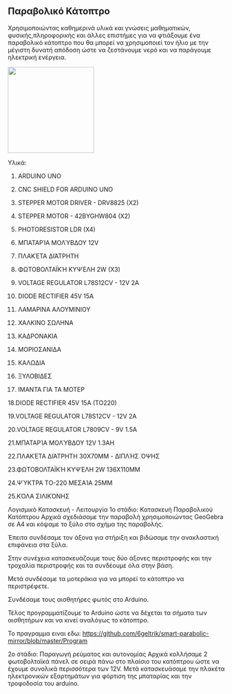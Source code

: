 
## Παραβολικό Κάτοπτρο
Χρησιμοποιώντας καθημερινά υλικά και γνώσεις μαθηματικών, φυσικής,πληροφορικής και άλλες επιστήμες για να φτιάξουμε ένα παραβολικό κάτοπτρο που θα μπορεί να χρησιμοποιεί τον ήλιο με την μέγιστη δυνατή απόδοση ώστε να ζεστάνουμε νερό και να παράγουμε ηλεκτρική ενέργεια.

<img src = “Photos/30.jpg” width = 200>

Υλικά:

1. ARDUINO UNO

2. CNC SHIELD FOR ARDUINO UNO

3. STEPPER MOTOR DRIVER - DRV8825 (X2)

4. STEPPER MOTOR - 42BYGHW804 (X2)

5. PHOTORESISTOR LDR (X4)

6. ΜΠΑΤΑΡΊΑ ΜΟΛΎΒΔΟΥ 12V

7. ΠΛΑΚΈΤΑ ΔΙΆΤΡΗΤΗ

8. ΦΩΤΟΒΟΛΤΑΪΚΉ ΚΥΨΈΛΗ 2W (X3)

9. VOLTAGE REGULATOR L78S12CV - 12V 2A

10. DIODE RECTIFIER 45V 15A

11. ΛΑΜΑΡΙΝΑ ΑΛΟΥΜΙΝΙΟΥ

12. ΧΑΛΚΙΝΟ ΣΩΛΗΝΑ

13. ΚΑΔΡΟΝΑΚΙΑ

14. ΜΟΡΙΟΣΑΝΙΔΑ

15. ΚΑΛΩΔΙΑ

16. ΞΥΛΟΒΙΔΕΣ

17. ΙΜΑΝΤΑ ΓΙΑ ΤΑ ΜΟΤΕΡ

18.DIODE RECTIFIER 45V 15A (TO220)

19.VOLTAGE REGULATOR L78S12CV - 12V 2A

20.VOLTAGE REGULATOR L7809CV - 9V 1.5A

21.ΜΠΑΤΑΡΊΑ ΜΟΛΎΒΔΟΥ 12V 1.3AH

22.ΠΛΑΚΈΤΑ ΔΙΆΤΡΗΤΗ 30X70MM - ΔΙΠΛΉΣ ΌΨΗΣ

23.ΦΩΤΟΒΟΛΤΑΪΚΉ ΚΥΨΈΛΗ 2W 136X110MM

24.ΨΎΚΤΡΑ ΤO-220 ΜΕΣΑΊΑ 25MM

25.ΚΌΛΑ ΣΙΛΙΚΌΝΗΣ

Λογισμικό
Κατασκευή - Λειτουργία
1ο στάδιο: Κατασκευή Παραβολικού Κατόπτρου
Αρχικά σχεδιάσαμε την παραβολή χρησιμοποιώντας GeoGebra σε Α4 και κόψαμε το ξύλο στο σχήμα της παραβολής.

Έπειτα συνδέσαμε τον άξονα για στήριξη και βιδώσαμε την ανακλαστική επιφάνεια στα ξύλα.

Στην συνέχεια κατασκευάζουμε τους δύο άξονες περιστροφής και την τροχαλία περιστροφής και τα συνδέουμε όλα στην βάση.

Μετά συνδέσαμε τα μοτεράκια για να μπορεί το κάτοπτρο να περιστρέφετε.

Συνδέσαμε τους αισθητήρες φωτός στο Arduino.

Τέλος προγραμματίζουμε το Arduino ώστε να δέχεται τα σήματα των αισθητήρων και να κινεί αναλόγως το κάτοπτρο.

Το πραγραμμα ειναι εδω: https://github.com/6geltrik/smart-parabolic-mirror/blob/master/Program

2ο στάδιο: Παραγωγή ρεύματος και αυτονομίας
Αρχικά κολλήσαμε 2 φωτοβολταϊκά πάνελ σε σειρά πάνω στο πλαίσιο του κατόπτρου ώστε να έχουμε συνολικά περισσότερα των 12V. Μετά κατασκευάσαμε την πλακέτα ηλεκτρονικών εξαρτημάτων για φόρτιση της μπαταρίας και την τροφοδοσία του arduino.
